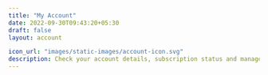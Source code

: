 ```yaml
---
title: "My Account"
date: 2022-09-30T09:43:20+05:30
draft: false
layout: account

icon_url: "images/static-images/account-icon.svg"
description: Check your account details, subscription status and manage your login password.
---
```


